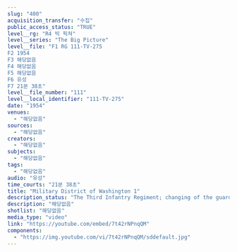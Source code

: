 ```yaml
---
slug: "400"
acquisition_transfer: "수집"
public_access_status: "TRUE"
level__rg: "R4 빅 픽쳐"
level__series: "The Big Picture"
level__file: "F1 RG 111-TV-275
F2 1954
F3 해당없음
F4 해당없음
F5 해당없음
F6 유성
F7 21분 38초"
level__file_number: "111"
level__local_identifier: "111-TV-275"
date: "1954"
venues: 
  - "해당없음"
sources: 
  - "해당없음"
creators: 
  - "해당없음"
subjects: 
  - "해당없음"
tags: 
  - "해당없음"
audio: "유성"
time_courts: "21분 38초"
title: "Military District of Washington 1"
description_status: "The Third Infantry Regiment; changing of the guard at the Tomb of the Unknowns; ceremonial color guards of Mount Vernon are interviewed. An alert of anti-aircraft defense units; tankers of the Third Infantry; and men a the 2nd Battalion move into positions."
description: "해당없음"
shotlist: "해당없음"
media_type: "video"
link: "https://youtube.com/embed/7t42rNPnqQM"
components: 
  - "https://img.youtube.com/vi/7t42rNPnqQM/sddefault.jpg"
---
```

